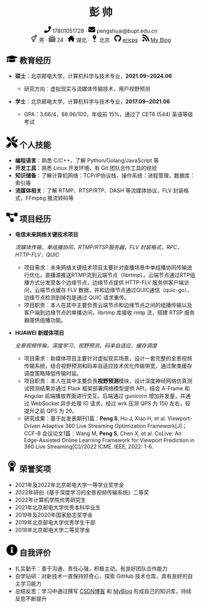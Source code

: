  <center>
     <h1>彭 帅</h1>
     <div>
         <span>
             <img src="../assets/phone-solid.svg" width="18px">
             17801051728
         </span>
         ·
         <span>
             <img src="../assets/envelope-solid.svg" width="18px">
             pengshuai@bupt.edu.cn
         </span>
         <br>
         <span>
             <img src="../assets/3-gender.svg" width="18px">
             男
         </span>
         ·
         <span>
             <img src="../assets/6-birth.svg" width="18px">
             24
         </span>
         ·
         <span>
             <img src="../assets/4-home.svg" width="18px">
             湖北
         </span>
         ·
         <span>
             <img src="../assets/5-location.svg" width="18px">
             北京
         </span>
         ·
         <span>
             <img src="../assets/github-brands.svg" width="18px">
             <a href="https://github.com/EricPengShuai">ericps</a>
         </span>
         ·
         <span>
             <img src="../assets/rss-solid.svg" width="18px">
             <a href="https://ericpengshuai.github.io/">My Blog</a>
         </span>
     </div>
 </center>

## <img src="../assets/graduation-cap-solid.svg" width="30px"> 教育经历

- **硕士**：北京邮电大学，计算机科学与技术专业，**2021.09~2024.06**
  - 研究方向：虚拟现实与流媒体传输技术，用户视野预测

- **学士**：北京邮电大学，计算机科学与技术专业，**2017.09~2021.06**
  - GPA：3.66/4，88.96/100，年级前 15%，通过了 CET6 (544) 英语等级考试

## <img src="../assets/tools-solid.svg" width="30px"> 个人技能

- **编程语言**：熟悉 C/C++，了解 Python/Golang/JavaScript 等
- **开发工具**：熟悉 Linux 开发环境，有 Git 团队合作工具的经验
- **知识储备**：了解计算机网络：TCP/IP协议栈，操作系统：进程管理，数据库：索引等
- **流媒体相关**：了解 RTMP、RTSP/RTP、DASH 等流媒体协议，FLV 封装格式，FFmpeg 推流转码等

## <img src="../assets/project-diagram-solid.svg" width="30px"> 项目经历

- **电信未来网络关键技术项目**

  *流媒体传输，单组播协同，RTMP/RTSP服务器，FLV 封装格式，RPC，HTTP-FLV，QUIC*

  - 项目需求：未来网络关键技术项目主要针对直播场景中单组播协同传输进行优化，直播源推送RTMP流到云端节点（librtmp），云端节点通过RTP组播方式分发至各个边缘节点，边缘节点提供 HTTP-FLV 服务供客户端访问，云端节点缓存 FLV 数据，并和边缘节点通过QUIC通信（quic-go），边缘节点检测到掉包是通过 QUIC 请求重传。
  - 项目职责：本人在其中主要负责云端节点和边缘节点之间的组播传输以及客户端到边缘节点的单播访问，librtmp 库接收 rmtp 流，搭建 RTSP 服务器提供组播功能。

- **HUAWEI 新媒体项目**

  *全景视频传输，深度学习，视野预测，码率自适应，缓存调度*

  - 项目需求：新媒体项目主要针对虚拟现实场景，设计一套完整的全景视频传输系统，结合视野预测和码率自适应技术优化传输带宽，通过聚类缓存调度策略降低传输时延。
  - 项目职责：本人在其中主要负责**视野预测**模块，设计深度神经网络仿真测试预测结果并通过 Flask 框架部署网络模型提供 API，结合 A-Frame 和 Angular 前端播放界面进行交互。后端通过 gunicorn 增加并发量，并通过 WebSocket 异步处理 IO 请求，经过 wrk 压测 QPS 为 150 左右，较提升之前 QPS 为 20。
  - 研究成果：基于此发表期刊1篇：**Peng S**, Hu J, Xiao H, et al. Viewport-Driven Adaptive 360 Live Streaming Optimization Framework[J]；CCF-B 会议论文1篇：Wang M, **Peng S**, Chen X, et al. CoLive: An Edge-Assisted Online Learning Framework for Viewport Prediction in 360 Live Streaming[C]//2022 ICME. IEEE, 2022: 1-6.

## <img src="../assets/2-award.svg" width="30px"> 荣誉奖项

- 2021年及2022年北京邮电大学一等学业奖学金
- 2022年研创《基于深度学习的全景视频传输系统》二等奖
- 2022年计算机学院优秀研究生
- 2021年北京邮电大学优秀本科毕业生
- 2019年及2020年国家励志奖学金
- 2019年北京邮电大学优秀学生干部
- 2018年北京邮电大学二等奖学金

## <img src="../assets/info-circle-solid.svg" width="30px"> 自我评价

- 扎实勤干：善于沟通，责任心强，积极主动，有良好团队合作能力  
- 自学钻研：对新技术一直保持好奇心，探索 GitHub 技术仓库，具有良好的自主学习能力
- 总结反思：学习中通过撰写 [CSDN博客](https://blog.csdn.net/Miracle_ps?type=blog) 和 [MyBlog](https://ericpengshuai.github.io/) 形成自己的知识库，持续反思不断提升





